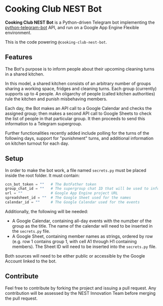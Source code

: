 # Cooking Club NEST Bot

**Cooking Club NEST Bot** is a Python-driven Telegram bot implementing the 
[python-telegram-bot](https://github.com/python-telegram-bot/python-telegram-bot) API, and run on a Google App 
Engine Flexible environment.

This is the code powering `@cooking-club-nest-bot`.

## Features

The Bot's purpose is to inform people about their upcoming cleaning turns in a shared kitchen.

In this model, a shared kitchen consists of an arbitrary number of groups sharing a working space, fridges and cleaning 
turns. Each group (currently) supports up to 4 people. An oligarchy of people (called kitchen authorities) rule the 
kitchen and punish misbehaving members.

Each day, the Bot makes an API call to a Google Calendar and checks the assigned group; then makes a second API call 
to Google Sheets to check the list of people in that particular group. It then proceeds to send this information to a 
Telegram supergroup.

Further functionalities recently added include polling for the turns of the following days, support for "punishment" 
turns, and additional information on kitchen turnout for each day.


## Setup

In order to make the bot work, a file named `secrets.py` must be placed inside the root folder. It must contain:

```python
ccn_bot_token = ""   # The BotFather token
group_chat_id = ""   # The supergroup chat ID that will be used to inform people
url = ""             # Google App Engine project URL
spreadsheet_id = ""  # The Google Sheet used for the names
calendar_id = ""     # The Google Calendar used for the events

```

Additionally, the following will be needed:

* A Google Calendar, containing all-day events with the numzber of the group as the title. The name of the calendar 
will need to be inserted in the `secrets.py` file.
* A Google Sheet, containing member names as strings, ordered by row (e.g. row 1 contains group 1, with cell A1 
through H1 containing members). The Sheet ID will need to be inserted into the `secrets.py` file.

Both sources will need to be either public or accessible by the Google Account linked to the bot.


## Contribute

Feel free to contribute by forking the project and issuing a pull request. Any contribution will be assessed by the 
NEST Innovation Team before merging the pull request.

